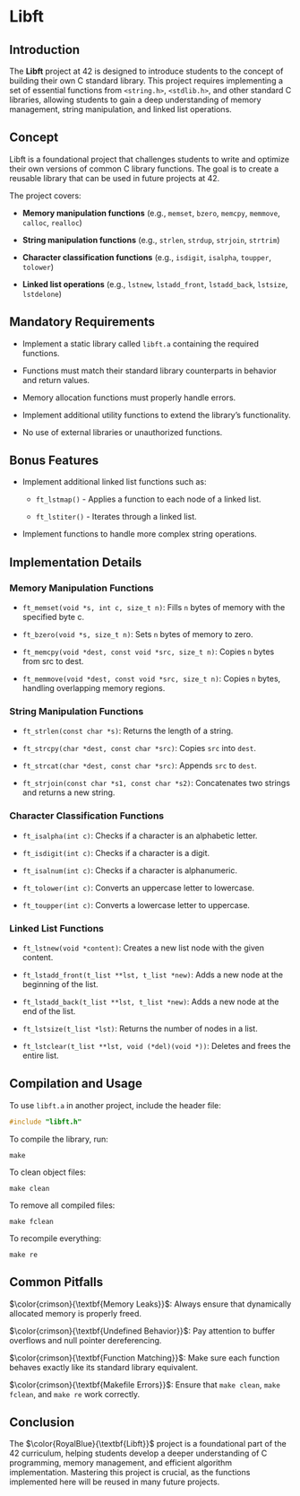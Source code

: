 # Libft

## Introduction

The **Libft** project at 42 is designed to introduce students to the concept of building their own C standard library. This project requires implementing a set of essential functions from ```<string.h>```, ```<stdlib.h>```, and other standard C libraries, allowing students to gain a deep understanding of memory management, string manipulation, and linked list operations.

## Concept

Libft is a foundational project that challenges students to write and optimize their own versions of common C library functions. The goal is to create a reusable library that can be used in future projects at 42.

The project covers:

  - **Memory manipulation functions** (e.g., ```memset```, ```bzero```, ```memcpy```, ```memmove```, ```calloc```, ```realloc```)

  - **String manipulation functions** (e.g., ```strlen```, ```strdup```, ```strjoin```, ```strtrim```)

  - **Character classification functions** (e.g., ```isdigit```, ```isalpha```, ```toupper```, ```tolower```)

  - **Linked list operations** (e.g., ```lstnew```, ```lstadd_front```, ```lstadd_back```, ```lstsize```, ```lstdelone```)

## Mandatory Requirements

  - Implement a static library called ```libft.a``` containing the required functions.

  - Functions must match their standard library counterparts in behavior and return values.

  - Memory allocation functions must properly handle errors.

  - Implement additional utility functions to extend the library’s functionality.

  - No use of external libraries or unauthorized functions.

## Bonus Features

  - Implement additional linked list functions such as:

    - ```ft_lstmap()``` - Applies a function to each node of a linked list.

    - ```ft_lstiter()``` - Iterates through a linked list.

  - Implement functions to handle more complex string operations.

## Implementation Details

### Memory Manipulation Functions

  - ```ft_memset(void *s, int c, size_t n)```: Fills ```n``` bytes of memory with the specified byte c.

  - ```ft_bzero(void *s, size_t n)```: Sets ```n``` bytes of memory to zero.

  - ```ft_memcpy(void *dest, const void *src, size_t n)```: Copies ```n``` bytes from src to dest.

  - ```ft_memmove(void *dest, const void *src, size_t n)```: Copies ```n``` bytes, handling overlapping memory regions.

### String Manipulation Functions

  - ```ft_strlen(const char *s)```: Returns the length of a string.

  - ```ft_strcpy(char *dest, const char *src)```: Copies ```src``` into ```dest```.

  - ```ft_strcat(char *dest, const char *src)```: Appends ```src``` to ```dest```.

  - ```ft_strjoin(const char *s1, const char *s2)```: Concatenates two strings and returns a new string.

### Character Classification Functions

  - ```ft_isalpha(int c)```: Checks if a character is an alphabetic letter.

  - ```ft_isdigit(int c)```: Checks if a character is a digit.

  - ```ft_isalnum(int c)```: Checks if a character is alphanumeric.

  - ```ft_tolower(int c)```: Converts an uppercase letter to lowercase.

  - ```ft_toupper(int c)```: Converts a lowercase letter to uppercase.

### Linked List Functions

  - ```ft_lstnew(void *content)```: Creates a new list node with the given content.

  - ```ft_lstadd_front(t_list **lst, t_list *new)```: Adds a new node at the beginning of the list.

  - ```ft_lstadd_back(t_list **lst, t_list *new)```: Adds a new node at the end of the list.

  - ```ft_lstsize(t_list *lst)```: Returns the number of nodes in a list.

  - ```ft_lstclear(t_list **lst, void (*del)(void *))```: Deletes and frees the entire list.

## Compilation and Usage

To use ```libft.a``` in another project, include the header file:

```c
#include "libft.h"
```

To compile the library, run:

```console
make
```

To clean object files:

```console
make clean
```

To remove all compiled files:

```console
make fclean
```

To recompile everything:

```console
make re
```

## Common Pitfalls

$\color{crimson}{\textbf{Memory Leaks}}$: Always ensure that dynamically allocated memory is properly freed.

$\color{crimson}{\textbf{Undefined Behavior}}$: Pay attention to buffer overflows and null pointer dereferencing.

$\color{crimson}{\textbf{Function Matching}}$: Make sure each function behaves exactly like its standard library equivalent.

$\color{crimson}{\textbf{Makefile Errors}}$: Ensure that ```make clean```, ```make fclean```, and ```make re``` work correctly.

## Conclusion

The $\color{RoyalBlue}{\textbf{Libft}}$ project is a foundational part of the 42 curriculum, helping students develop a deeper understanding of C programming, memory management, and efficient algorithm implementation. Mastering this project is crucial, as the functions implemented here will be reused in many future projects.
